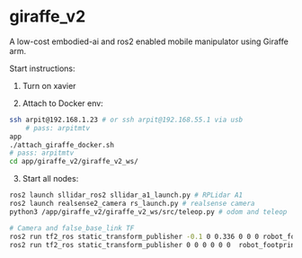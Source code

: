 # giraffe_v2
A low-cost embodied-ai and ros2 enabled mobile manipulator using Giraffe arm.

Start instructions:

1. Turn on xavier

2. Attach to Docker env:
```bash
ssh arpit@192.168.1.23 # or ssh arpit@192.168.55.1 via usb
    # pass: arpitmtv
app
./attach_giraffe_docker.sh
# pass: arpitmtv
cd app/giraffe_v2/giraffe_v2_ws/
```

3. Start all nodes:

```bash
ros2 launch sllidar_ros2 sllidar_a1_launch.py # RPLidar A1
ros2 launch realsense2_camera rs_launch.py # realsense camera
python3 /app/giraffe_v2/giraffe_v2_ws/src/teleop.py # odom and teleop

# Camera and false_base_link TF
ros2 run tf2_ros static_transform_publisher -0.1 0 0.336 0 0 0 robot_footprint D455_color_optical_frame
ros2 run tf2_ros static_transform_publisher 0 0 0 0 0 0  robot_footprint
```